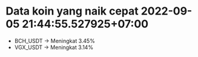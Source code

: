 # Data koin yang naik cepat 2022-09-05 21:44:55.527925+07:00

* BCH_USDT -> Meningkat 3.45%
* VGX_USDT -> Meningkat 3.14%
